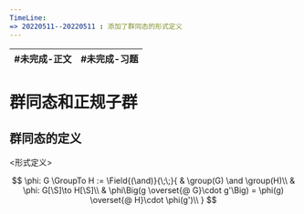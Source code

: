 ```yaml
---
TimeLine: 
=> 20220511--20220511 : 添加了群同态的形式定义
---
```

| #未完成-正文 | #未完成-习题 |
| ------------ | ------------ |

# 群同态和正规子群

## 群同态的定义

\<形式定义\>

$$
\phi: G \GroupTo H := \Field{(\and)}{\;\;}{
    & \group(G) \and \group(H)\\
    & \phi: G[\S]\to H[\S]\\
    & \phi\Big(g \overset{@ G}\cdot g'\Big) = \phi(g) \overset{@ H}\cdot \phi(g')\\
}
$$


